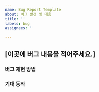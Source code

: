 ```yaml
---
name: Bug Report Template
about: 버그 발견 및 대응
title: ''
labels: bug
assignees: ''

---
```


## [이곳에 버그 내용을 적어주세요.]


### 버그 재현 방법


### 기대 동작
